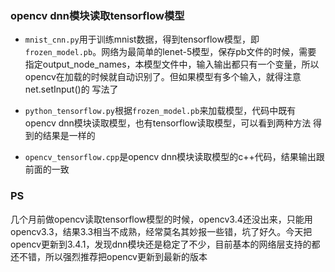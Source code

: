 ### opencv dnn模块读取tensorflow模型
- ```mnist_cnn.py```用于训练mnist数据，得到tensorflow模型，即```frozen_model.pb```。网络为最简单的lenet-5模型，保存pb文件的时候，需要
指定output_node_names，本模型文件中，输入输出都只有一个变量，所以opencv在加载的时候就自动识别了。但如果模型有多个输入，就得注意net.setInput()的
写法了


- ```python_tensorflow.py```根据```frozen_model.pb```来加载模型，代码中既有opencv dnn模块读取模型，也有tensorflow读取模型，可以看到两种方法
得到的结果是一样的


- ```opencv_tensorflow.cpp```是opencv dnn模块读取模型的c++代码，结果输出跟前面的一致
### PS
几个月前做opencv读取tensorflow模型的时候，opencv3.4还没出来，只能用opencv3.3，结果3.3相当不成熟，经常莫名其妙报一些错，坑了好久。今天把opencv更新到3.4.1，发现dnn模块还是稳定了不少，目前基本的网络层支持的都还不错，所以强烈推荐把opencv更新到最新的版本
